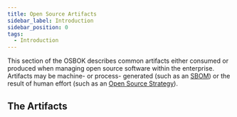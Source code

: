 ```yaml
---
title: Open Source Artifacts
sidebar_label: Introduction
sidebar_position: 0
tags: 
  - Introduction
---
```


This section of the OSBOK describes common artifacts either consumed or produced when managing open source software within the enterprise.  Artifacts may be machine- or process- generated (such as an [SBOM](SBOMs)) or the result of human effort (such as an [Open Source Strategy](Strategy)).

## The Artifacts

<BokTagList filter="Artifacts" />
